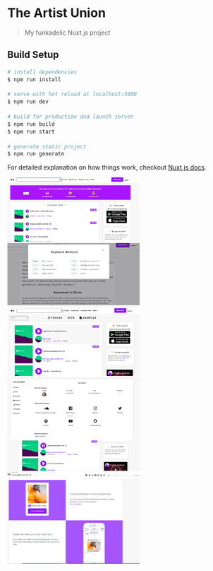 # The Artist Union

> My funkadelic Nuxt.js project

## Build Setup

``` bash
# install dependencies
$ npm run install

# serve with hot reload at localhost:3000
$ npm run dev

# build for production and launch server
$ npm run build
$ npm run start

# generate static project
$ npm run generate
```

For detailed explanation on how things work, checkout [Nuxt.js docs](https://nuxtjs.org).

<img src="static/images/screenshots/Screenshot_1.png" width=300>   <img src="static/images/screenshots/Screenshot_4.png" width=300>
<img src="static/images/screenshots/Screenshot_2.png" width=300>   <img src="static/images/screenshots/Screenshot_5.png" width=300>
<img src="static/images/screenshots/Screenshot_3.png" width=300>   <img src="static/images/screenshots/Screenshot_6.png" width=300>



